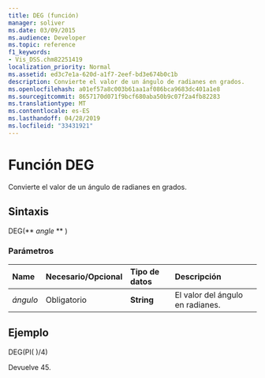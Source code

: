 ```yaml
---
title: DEG (función)
manager: soliver
ms.date: 03/09/2015
ms.audience: Developer
ms.topic: reference
f1_keywords:
- Vis_DSS.chm82251419
localization_priority: Normal
ms.assetid: ed3c7e1a-620d-a1f7-2eef-bd3e674b0c1b
description: Convierte el valor de un ángulo de radianes en grados.
ms.openlocfilehash: a01ef57a8c003b61aa1af086bca9683dc401a1e8
ms.sourcegitcommit: 8657170d071f9bcf680aba50b9c07f2a4fb82283
ms.translationtype: MT
ms.contentlocale: es-ES
ms.lasthandoff: 04/28/2019
ms.locfileid: "33431921"
---
```

# <a name="deg-function"></a>Función DEG

Convierte el valor de un ángulo de radianes en grados.
  
## <a name="syntax"></a>Sintaxis

DEG(** *angle* ** ) 
  
### <a name="parameters"></a>Parámetros

|**Name**|**Necesario/Opcional**|**Tipo de datos**|**Descripción**|
|:-----|:-----|:-----|:-----|
| _ángulo_ <br/> |Obligatorio  <br/> |**String** <br/> |El valor del ángulo en radianes.  <br/> |
   
## <a name="example"></a>Ejemplo

DEG(PI( )/4) 
  
Devuelve 45. 
  

